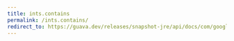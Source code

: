 ```yaml
---
title: ints.contains
permalink: /ints.contains/
redirect_to: https://guava.dev/releases/snapshot-jre/api/docs/com/google/common/primitives/Ints.html#contains-int:A-int-
---
```

